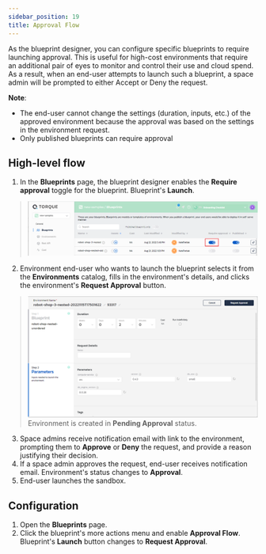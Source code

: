 ```yaml
---
sidebar_position: 19
title: Approval Flow
---
```


As the blueprint designer, you can configure specific blueprints to require launching approval. This is useful for high-cost environments that require an additional pair of eyes to monitor and control their use and cloud spend. As a result, when an end-user attempts to launch such a blueprint, a space admin will be prompted to either Accept or Deny the request.

__Note__: 
* The end-user cannot change the settings (duration, inputs, etc.) of the approved environment because the approval was based on the settings in the environment request.
* Only published blueprints can require approval

## High-level flow

1. In the __Blueprints__ page, the blueprint designer enables the __Require approval__ toggle for the blueprint. Blueprint's __Launch__.
  > ![Locale Dropdown](/img/approval-flow-enable.png)
2. Environment end-user who wants to launch the blueprint selects it from the __Environments__ catalog, fills in the environment's details, and clicks the environment's __Request Approval__ button. 
  > ![Locale Dropdown](/img/approval-flow-request.png)
Environment is created in __Pending Approval__ status.
3. Space admins receive notification email with link to the environment, prompting them to __Approve__ or __Deny__ the request, and provide a reason justifying their decision.
4. If a space admin approves the request, end-user receives notification email. Environment's status changes to __Approval__.
5. End-user launches the sandbox.


## Configuration

1. Open the __Blueprints__ page.
2. Click the blueprint's more actions menu and enable __Approval Flow__. Blueprint's __Launch__ button changes to __Request Approval__.